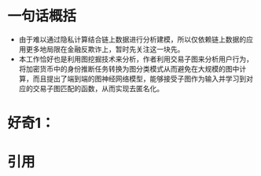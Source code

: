 # 一句话概括
- 由于难以通过隐私计算结合链上数据进行分析建模，所以仅依赖链上数据的应用更多地局限在金融反欺诈上，暂时先关注这一块先。
- 本工作恰好也是利用图挖掘技术来分析，作者利用交易子图来分析用户行为，将加密货币中的身份推断任务转换为图分类模式从而避免在大规模的图中计算，而且提出了端到端的图神经网络模型，能够接受子图作为输入并学习到对应的交易子图匹配的函数，从而实现去匿名化。

# 好奇1：

# 引用
